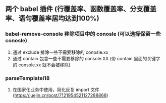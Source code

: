 ## 两个 babel 插件 (行覆盖率、函数覆盖率、分支覆盖率、语句覆盖率居均达到100%)

### babel-remove-console 移除项目中的 conosle (可以选择保留一些 conosle) 
 1. 通过 exclude 排除一些不需要移除的 conosle.xx  
 2. 通过 contain 包含一些不需要移除的 console.XX (带 contain 里面的关键字的 console.xx 就不会被移除)

### parseTemplatei18 
1.  在国家化业务中使用，简化反复 import 文件 (https://juejin.cn/post/7121954521127288868)